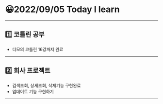 # 😀2022/09/05 Today I learn
-------------------------
## 1️⃣ 코틀린 공부
  * 디모의 코틀린 16강까지 완료
------------------------
## 2️⃣ 회사 프로젝트
  * 검색조회, 상세조회, 삭제기능 구현완료
  * 업데이트 기능 구현하기
-------------------------
